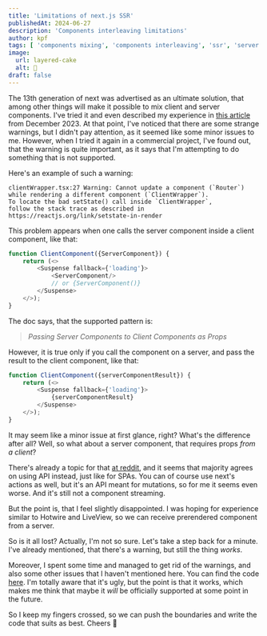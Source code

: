 ```yaml
---
title: 'Limitations of next.js SSR'
publishedAt: 2024-06-27
description: 'Components interleaving limitations'
author: kpf
tags: [ 'components mixing', 'components interleaving', 'ssr', 'server side rendering', 'next.js', 'next', 'react', 'client side rendering' ]
image:
  url: layered-cake
  alt: 🚧
draft: false
---
```



The 13th generation of next was advertised as an ultimate solution,
that among other things will make it possible to mix client and server components.
I've tried it and even described my experience in
[this article](../../../blog/ssr-strikes-back/) from December 2023.
At that point, I've noticed that there are some strange warnings,
but I didn't pay attention, as it seemed like some minor issues to me.
However, when I tried it again in a commercial project,
I've found out, that the warning is quite important,
as it says that I'm attempting to do something that is not supported.

Here's an example of such a warning:

```text
clientWrapper.tsx:27 Warning: Cannot update a component (`Router`) while rendering a different component (`ClientWrapper`).
To locate the bad setState() call inside `ClientWrapper`, 
follow the stack trace as described in https://reactjs.org/link/setstate-in-render
```

This problem appears when one calls the server component inside a client component, like that:

```js
function ClientComponent({ServerComponent}) {
    return (<>
        <Suspense fallback={'loading'}>
            <ServerComponent/>
            // or {ServerComponent()}
        </Suspense>
    </>);
}
```

The doc says, that the supported pattern is:
> _Passing Server Components to Client Components as Props_

However, it is true only if you call the component on a server,
and pass the result to the client component, like that:

```js
function ClientComponent({serverComponentResult}) {
    return (<>
        <Suspense fallback={'loading'}>
            {serverComponentResult}
        </Suspense>
    </>);
}
```

It may seem like a minor issue at first glance, right?
What's the difference after all?
Well, so what about a server component, that requires props *from a client*?

There's already a topic for that
[at reddit](https://www.reddit.com/r/nextjs/comments/18qdk4s/how_to_pass_props_from_client_component_to_server/),
and it seems that majority agrees on using API instead, just like for SPAs.
You can of course use next's actions as well,
but it's an API meant for mutations, so for me it seems even worse.
And it's still not a component streaming.

But the point is, that I feel slightly disappointed.
I was hoping for experience similar to Hotwire and LiveView,
so we can receive prerendered component from a server.

So is it all lost?
Actually, I'm not so sure.
Let's take a step back for a minute.
I've already mentioned, that there's a warning, but still the thing *works*.

Moreover, I spent some time and managed to get rid of the warnings,
and also some other issues that I haven't mentioned here.
You can find the code [here](https://github.com/frankiewiczkamil/next-exercises/blob/main/app/clientWrapper.tsx).
I'm totally aware that it's ugly, but the point is that it works,
which makes me think that maybe it *will* be officially supported at some point in the future.

So I keep my fingers crossed,
so we can push the boundaries and write the code that suits as best. Cheers 🖖
